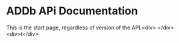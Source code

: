 ADDb APi Documentation
======================

This is the start page, regardless of version of the API.&lt;div&gt;
&lt;/div&gt;&lt;div&gt;t&lt;/div&gt;